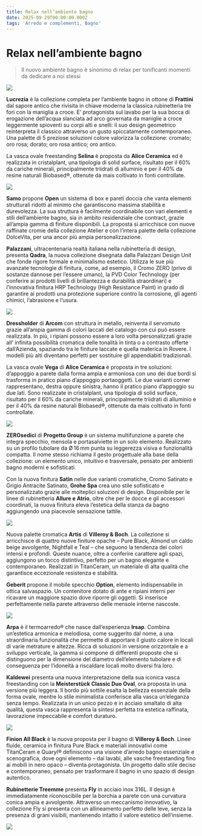 ```yaml
---
title: Relax nell’ambiente bagno
date: 2025-09-29T00:00:00.000Z
tags: 'Arredo e complementi, Bagno'
---
```


# Relax nell’ambiente bagno

> Il nuovo ambiente bagno è sinonimo di relax per tonificanti momenti da dedicare a noi stessi
 
![](banner.jpg)

**Lucrezia** è la collezione completa per l’ambiente bagno in ottone di **Frattini** dal sapore antico che rivisita in chiave moderna la classica rubinetteria tre fori con la maniglia a croce. E’ protagonista sul lavabo per la sua bocca di erogazione dell’acqua slanciata ad arco governata da maniglie a croce leggermente spioventi su corpi alti e snelli: il suo design geometrico reinterpreta il classico attraverso un gusto spiccatamente contemporaneo. Una palette di 5 preziose soluzioni colore valorizza la collezione: cromato; oro rosa; dorato; oro rosa antico; oro antico.

La vasca ovale freestanding **Selina** è proposta da **Alice Ceramica** ed è realizzata in cristalplant, una tipologia di solid surface, risultato per il 60% da cariche minerali, principalmente triidrati di alluminio e per il 40% da resine naturali Biobased®, ottenute da mais coltivato in fonti controllate.

![](1.jpg)

**Samo** propone **Open** un sistema di box e pareti doccia che vanta elementi strutturali ridotti al minimo che garantiscono massima stabilità e durevolezza.  La sua struttura è facilmente coordinabile con vari elementi e stili dell’ambiente bagno, sia in ambito residenziale che contract, grazie all’ampia gamma di finiture disponibili. La proposta si arricchisce con nuove raffinate cromie della collezione Atelier e con l’intera palette della collezione DolceVita, per una ancor più ampia personalizzazione.

**Palazzani**, ultracentenaria realtà italiana nella rubinetteria di design, presenta **Qadra**, la nuova collezione disegnata dalla Palazzani Design Unit che fonde rigore formale e minimalismo estetico. Utilizza le sue più avanzate tecnologie di finitura, come, ad esempio, il Cromo ZERO (privo di sostanze dannose per l’essere umano), la PVD Color Technology (per conferire ai prodotti livelli di brillantezza e durabilità straordinari) e l’innovativa finitura HRP Technology (High Resistance Paint) in grado di garantire ai prodotti una protezione superiore contro la corrosione, gli agenti chimici, l’abrasione e l’usura.

![](2.jpg)

**Dressholder** di **Arcom** con struttura in metallo, reinventa il servomuto grazie all’ampia gamma di colori laccati del catalogo con cui può essere realizzata. In più, i ripiani possono essere a loro volta personalizzati grazie all’ infinita possibilità cromatica delle tonalità in tinta o a contrasto offerte dall’Azienda, spaziando tra le finiture laccate e quella materica in Rovere. I modelli più alti diventano perfetti per sostituire gli appendiabiti tradizionali.

La vasca ovale **Vega** di **Alice Ceramica** è proposta in tre soluzioni: d’appoggio a parete dalla forma ampia e armoniosa con uno dei due bordi si trasforma in pratico piano d’appoggio portaoggetti. Le due varianti corner rappresentano, destra oppure sinistra, hanno il pratico piano d’appoggio su due lati.  Sono realizzate  in cristalplant, una tipologia di solid surface, risultato per il 60% da cariche minerali, principalmente triidrati di alluminio e per il 40% da resine naturali Biobased®, ottenute da mais coltivato in fonti controllate.

![](3.jpg)

**ZEROsedici** di **Progetto Group** è un sistema multifunzione a parete che integra specchio, mensola e portasalviette in un solo elemento. Realizzato su un profilo tubolare da Ø 16 mm punta su leggerezza visiva e funzionalità compatta. Il nome stesso richiama il gesto progettuale alla base della collezione: un elemento unico, intuitivo e trasversale, pensato per ambienti bagno moderni e sofisticati.

Con la nuova finitura **Satin** nelle due varianti cromatiche, Cromo Satinato e Grigio Antracite Satinato, **Grohe Spa** crea uno stile sofisticato e personalizzato grazie alle molteplici soluzioni di design. Disponibile per le linee di rubinetteria **Allure e Atrio**, oltre che per le docce e gli accessori coordinati, la nuova finitura eleva l’estetica della stanza da bagno aggiungendo una piacevole sensazione tattile.

![](4.jpg)

Nuova palette cromatica **Artis** di **Villeroy & Boch**. La collezione si arricchisce di quattro nuove finiture opache – Pure Black, Almond un caldo beige avvolgente, Nightfall e Teal – che seguono la tendenza dei colori intensi e profondi. Queste nuance, oltre a conferire carattere agli spazi, aggiungono un tocco distintivo, perfetto per un bagno elegante e contemporaneo. Realizzati in TitanCeram, un materiale di alta qualità che garantisce eccezionale resistenza e stabilità.

**Geberit** propone il mobile specchio **Option**, elemento indispensabile in ottica salvaspazio. Un contenitore dotato di ante e ripiani interni per ricavare un maggiore spazio dove riporre gli oggetti. Si inserisce perfettamente nella parete attraverso delle mensole interne nascoste.

![](5.jpg)

**Arpa** è il termoarredo® che nasce dall’esperienza **Irsap**. Combina un’estetica armonica e melodiosa, come suggerito dal nome, a una straordinaria funzionalità che permette di apportare il giusto calore in locali di varie metrature e altezze. Ricca di soluzioni in versione orizzontale e a sviluppo verticale, la gamma si compone di differenti proposte che si distinguono per la dimensione del diametro dell’elemento tubolare e di conseguenza per l’idoneità a riscaldare locali molto diversi fra loro.

**Kaldewei** presenta una nuova interpretazione della sua iconica vasca freestanding con la **Meisterstück Classic Duo Oval**, ora proposta in una versione più leggera. Il bordo più sottile esalta la bellezza essenziale della forma ovale, mentre lo stile minimalista conferisce alla vasca un’eleganza senza tempo. Realizzata in un unico pezzo e in acciaio smaltato di alta qualità, questa vasca rappresenta la sintesi perfetta tra estetica raffinata, lavorazione impeccabile e comfort duraturo.

![](6.jpg)

**Finion All Black** è la nuova proposta per il bagno di **Villeroy & Boch**. Linee fluide, ceramica in finitura Pure Black e materiali innovativi come TitanCeram e Quaryl® definiscono una visione d’arredo bagno essenziale e scenografica, dove ogni elemento – dai lavabi, alle vasche freestanding fino ai mobili in nero opaco – diventa protagonista. Un progetto dallo stile deciso e contemporaneo, pensato per trasformare il bagno in uno spazio di design autentico.

**Rubinetterie Treemme** presenta **Fly** in acciaio inox 316L. Il design è immediatamente riconoscibile per la borchia a parete con una curvatura conica ampia e avvolgente. Attraverso un meccanismo innovativo, la collezione Fly si presenta con un allineamento perfetto delle leve, senza la presenza di grani visibili, mantenendo intatto il valore estetico dell’insieme.

![](6.jpg)


